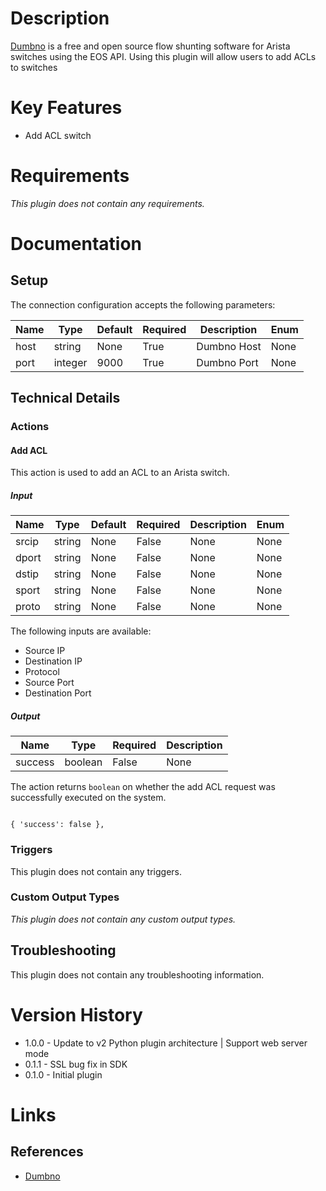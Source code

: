 # Description

[Dumbno](https://github.com/ncsa/dumbno) is a free and open source flow shunting software for Arista switches using the EOS API. Using this plugin will allow users to add ACLs to switches

# Key Features

* Add ACL switch

# Requirements

_This plugin does not contain any requirements._

# Documentation

## Setup

The connection configuration accepts the following parameters:

|Name|Type|Default|Required|Description|Enum|
|----|----|-------|--------|-----------|----|
|host|string|None|True|Dumbno Host|None|
|port|integer|9000|True|Dumbno Port|None|

## Technical Details

### Actions

#### Add ACL

This action is used to add an ACL to an Arista switch.

##### Input

|Name|Type|Default|Required|Description|Enum|
|----|----|-------|--------|-----------|----|
|srcip|string|None|False|None|None|
|dport|string|None|False|None|None|
|dstip|string|None|False|None|None|
|sport|string|None|False|None|None|
|proto|string|None|False|None|None|

The following inputs are available:

* Source IP
* Destination IP
* Protocol
* Source Port
* Destination Port

##### Output

|Name|Type|Required|Description|
|----|----|--------|-----------|
|success|boolean|False|None|

The action returns `boolean` on whether the add ACL request was successfully executed on the system.

```

{ 'success': false },

```

### Triggers

This plugin does not contain any triggers.

### Custom Output Types

_This plugin does not contain any custom output types._

## Troubleshooting

This plugin does not contain any troubleshooting information.

# Version History

* 1.0.0 - Update to v2 Python plugin architecture | Support web server mode
* 0.1.1 - SSL bug fix in SDK
* 0.1.0 - Initial plugin

# Links

## References

* [Dumbno](https://github.com/ncsa/dumbno)


